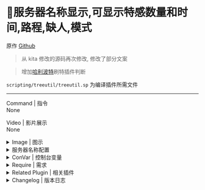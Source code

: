 # 📌服务器名称显示,可显示特感数量和时间,路程,缺人,模式

原作 [Github](https://github.com/GlowingTree880/L4D2_LittlePlugins/tree/main/ServerNamer)

> 从 kita 修改的源码再次修改, 修改了部分文案

> 增加[哈利波特](https://github.com/GJKen/L4d2_plugins/tree/main/%E5%8F%AF%E9%80%89-%E5%A4%9A%E7%89%B9%E6%8F%92%E4%BB%B6(fbef0102)23.9.20)刷特插件判断

`scripting/treeutil/treeutil.sp` 为编译插件所需文件

---
Command | 指令
<br>None

Video | 影片展示
<br>None

<details><summary>Image | 图示</summary>

![l4d2_server_name.smx](imgs/02.png)
</details>

<details><summary>服务器名称配置</summary>

1. 打开 `sourcemod/configs/hostname/hostname.txt` 文件

2. 编辑 `hostname.txt` 配置服名, 示例如下(`27015`, `27025` 为服务器端口

	用于未在 `sn_base_server_name` 中配置服名时使用服务器当前端口配置相应服名
	configs/hostname/hostname.txt
	```sourcepawn
	ServerName
	{
		"27015"
		{
			"baseName"	"JKChan's Server#1"
		}
		"27025"
		{
			"baseName"	"JKChan's Server#2"
		}
	}
	```
<br>❗若基本服名与端口服名同时未配置, 或者端口配置错误, 最终**基本服名**将会显示为 Left 4 Dead 2
<br>❗`hostname.txt` 不存在或 `configs/hostname` 文件夹未创建插件将不会正确加载并会提示无法找到 `hostname.txt` 文件
</details>

<details><summary>ConVar | 控制台变量</summary>

此为自用 cvar 配置

❗cvar 设置服名不支持中文
<br>❗`sn_base_mode_name` 和 `sn_display_infected_info` 这两个 `cvar` 未配置或者检测不到刷特插件的 `cvar`
<br>会在控制台报错, 服名会显示不出模式或刷特参数
<br>❗插件显示的模式在源码里面, 更改需要自己编译

no cfg
```sourcepawn
//是否在服名中显示刷特参数 1=开,0=关
sn_display_infected_info "1"
//是否在服名中显示当前路程信息 1=开,0=关
sn_display_current_info "0"
//是否在当前服名中显示是什么模式 1=开,0=关
sn_display_mode_info "1"
//是否在当前服名中显示是否缺人 1=开,0=关
sn_display_need_people "0"
//服名的刷新时间,单位:秒
sn_refresh_time "10"
//基本服名,配置则使用当前服名,未配置则使用文件中的服名
// 开启时, 服务器中没有玩家则会显示无人, 服务器中有玩家但仍有生还者 bot 存在时, 则会显示缺人, 当没有生还者 bot 存在时, 将不会显示任何信息
sn_base_server_name ""
//基本模式名称,未配置则不显示
//a=纯净战役, b=多特战役 c=增强多特 d=坐牢战役 e=简单药役 f=正常药役 g=坐牢药役 h=单人战役 i=单人药役 j=单人多特 k=普通战役 l=无限火力 m=高级无限 n=HT训练
sn_base_mode_name ""
```
</details>

<details><summary>Require | 需求</summary>

1. [[L4D & L4D2] Left 4 DHooks Direct](https://forums.alliedmods.net/showthread.php?t=321696)
</details>

<details><summary>Related Plugin | 相关插件</summary>

1. [服务器出安全区提示,配合match更改游戏模式使用(kita, Hatsune Imagine)](https://github.com/GJKen/L4d2_plugins/tree/main/%E5%8F%AF%E9%80%89-%E6%9C%8D%E5%8A%A1%E5%99%A8%E5%87%BA%E5%AE%89%E5%85%A8%E5%8C%BA%E6%8F%90%E7%A4%BA%2C%E9%85%8D%E5%90%88match%E6%9B%B4%E6%94%B9%E6%B8%B8%E6%88%8F%E6%A8%A1%E5%BC%8F%E4%BD%BF%E7%94%A8(kita%2C%20Hatsune%20Imagine)/left4dead2/addons/sourcemod)

2. [自定义投票 Match_votes(1.3)(东, 修改GJken)](https://github.com/GJKen/L4d2_plugins/tree/main/%E5%8F%AF%E9%80%89-%E8%87%AA%E5%AE%9A%E4%B9%89%E6%8A%95%E7%A5%A8%20Match_votes(1.3)(%E4%B8%9C%2C%20%E4%BF%AE%E6%94%B9GJken))
</details>

<details><summary>Changelog | 版本日志</summary>

- 2022.12.18
	- 上传插件与 `readme` 文件
- 2023.7.31
	- 增加无插件刷特时特感数量与时间使用导演系统 `MaxSpecials` 与 `SpecialRespawnInterval` 值
- 2023.12.23
	- 更新哈利波特的刷特判断, `l4d_infectedbots_max_specials` `l4d_infectedbots_spawn_time_max`